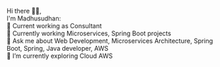 Hi there 🧑‍💻,<br /> I'm Madhusudhan:<br />
🏢 Current working as Consultant<br />
🔭 Currently working Microservices, Spring Boot projects<br />
💬 Ask me about Web Development, Microservices Architecture, Spring Boot, Spring, Java developer, AWS<br />
🌱 I’m currently exploring Cloud AWS<br />


<!--
**Neo3labs/Neo3labs** is a ✨ _special_ ✨ repository because its `README.md` (this file) appears on your GitHub profile.

Here are some ideas to get you started:

- 🔭 I’m currently working on ... 
- 🌱 I’m currently learning ...
- 👯 I’m looking to collaborate on ...
- 🤔 I’m looking for help with ...
- 💬 Ask me about ...
- 📫 How to reach me: ...
- 😄 Pronouns: ...
- ⚡ Fun fact: ...
-->
